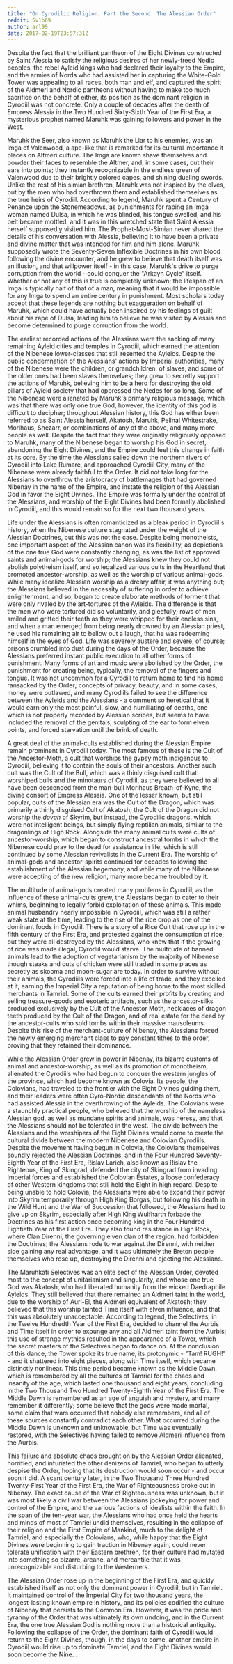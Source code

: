 ```yaml
---
title: "On Cyrodilic Religion, Part the Second: The Alessian Order"
reddit: 5v1b69
author: arl99
date: 2017-02-19T23:57:31Z
---
```


Despite the fact that the brilliant pantheon of the Eight Divines constructed by Saint Alessia to satisfy the religious desires of her newly-freed Nedic peoples, the rebel Ayleid kings who had declared their loyalty to the Empire, and the armies of Nords who had assisted her in capturing the White-Gold Tower was appealing to all races, both man and elf, and captured the spirit of the Aldmeri and Nordic pantheons without having to make too much sacrifice on the behalf of either, its position as the dominant religion in Cyrodiil was not concrete. Only a couple of decades after the death of Empress Alessia in the Two Hundred Sixty-Sixth Year of the First Era, a mysterious prophet named Maruhk was gaining followers and power in the West.

Maruhk the Seer, also known as Maruhk the Liar to his enemies, was an Imga of Valenwood, a ape-like that is remarked for its cultural importance it places on Altmeri culture. The Imga are known shave themselves and powder their faces to resemble the Altmer, and, in some cases, cut their ears into points; they instantly recognizable in the endless green of Valenwood due to their brightly colored capes, and shining dueling swords. Unlike the rest of his simian brethren, Maruhk was not inspired by the elves, but by the men who had overthrown them and established themselves as the true heirs of Cyrodiil. According to legend, Maruhk spent a Century of Penance upon the Stonemeadows, as punishments for raping an Imga woman named Dulsa, in which he was blinded, his tongue swelled, and his pelt became mottled, and it was in this wretched state that Saint Alessia herself supposedly visited him. The Prophet-Most-Simian never shared the details of his conversation with Alessia, believing it to have been a private and divine matter that was intended for him and him alone. Maruhk supposedly wrote the Seventy-Seven Inflexible Doctrines in his own blood following the divine encounter, and he grew to believe that death itself was an illusion, and that willpower itself - in this case, Maruhk's drive to purge corruption from the world - could conquer the "Arkayn Cycle" itself. Whether or not any of this is true is completely unknown; the lifespan of an Imga is typically half of that of a man, meaning that it would be impossible for any Imga to spend an entire century in punishment. Most scholars today accept that these legends are nothing but exaggeration on behalf of Maruhk, which could have actually been inspired by his feelings of guilt about his rape of Dulsa, leading him to believe he was visited by Alessia and become determined to purge corruption from the world. 

The earliest recorded actions of the Alessians were the sacking of many remaining Ayleid cities and temples in Cyrodiil, which earned the attention of the Nibenese lower-classes that still resented the Ayleids. Despite the public condemnation of the Alessians' actions by Imperial authorities, many of the Nibenese were the children, or grandchildren, of slaves, and some of the older ones had been slaves themselves; they grew to secretly support the actions of Maruhk, believing him to be a hero for destroying the old pillars of Ayleid society that had oppressed the Nedes for so long. Some of the Nibenese were alienated by Maruhk's primary religious message, which was that there was only one true God, however, the identity of this god is difficult to decipher; throughout Alessian history, this God has either been referred to as Saint Alessia herself, Akatosh, Maruhk, Pelinal Whitestrake, Morihaus, Shezarr, or combinations of any of the above, and many more people as well. Despite the fact that they were originally religiously opposed to Maruhk, many of the Nibenese began to worship his God in secret, abandoning the Eight Divines, and the Empire could feel this change in faith at its core. By the time the Alessians sailed down the northern rivers of Cyrodiil into Lake Rumare, and approached Cyrodiil City, many of the Nibenese were already faithful to the Order. It did not take long for the Alessians to overthrow the aristocracy of battlemages that had governed Nibenay in the name of the Empire, and instate the religion of the Alessian God in favor the Eight Divines. The Empire was formally under the control of the Alessians, and worship of the Eight Divines had been formally abolished in Cyrodiil, and this would remain so for the next two thousand years.

Life under the Alessians is often romanticized as a bleak period in Cyrodiil's history, when the Nibenese culture stagnated under the weight of the Alessian Doctrines, but this was not the case. Despite being monotheists, one important aspect of the Alessian canon was its flexibility, as depictions of the one true God were constantly changing, as was the list of approved saints and animal-gods for worship; the Alessians knew they could not abolish polytheism itself, and so legalized various cults in the Heartland that promoted ancestor-worship, as well as the worship of various animal-gods. While many idealize Alessian worship as a dreary affair, it was anything but; the Alessians believed in the necessity of suffering in order to achieve enlightenment, and so, began to create elaborate methods of torment that were only rivaled by the art-tortures of the Ayleids. The difference is that the men who were tortured did so voluntarily, and gleefully; rows of men smiled and gritted their teeth as they were whipped for their endless sins, and when a man emerged from being nearly drowned by an Alessian priest, he used his remaining air to bellow out a laugh, that he was redeeming himself in the eyes of God. Life was severely austere and severe, of course; prisons crumbled into dust during the days of the Order, because the Alessians preferred instant public execution to all other forms of punishment. Many forms of art and music were abolished by the Order, the punishment for creating being, typically, the removal of the fingers and tongue. It was not uncommon for a Cyrodiil to return home to find his home ransacked by the Order; concepts of privacy, beauty, and in some cases, money were outlawed, and many Cyrodiils failed to see the difference between the Ayleids and the Alessians - a comment so heretical that it would earn only the most painful, slow, and humiliating of deaths, one which is not properly recorded by Alessian scribes, but seems to have included the removal of the genitals, sculpting of the ear to form elven points, and forced starvation until the brink of death.

A great deal of the animal-cults established during the Alessian Empire remain prominent in Cyrodiil today. The most famous of these is the Cult of the Ancestor-Moth, a cult that worships the gypsy moth indigenous to Cyrodiil, believing it to contain the souls of their ancestors. Another such cult was the Cult of the Bull, which was a thinly disguised cult that worshiped bulls and the minotaurs of Cyrodiil, as they were believed to all have been descended from the man-bull Morihaus Breath-of-Kyne, the divine consort of Empress Alessia. One of the lesser known, but still popular, cults of the Alessian era was the Cult of the Dragon, which was primarily a thinly disguised Cult of Akatosh; the Cult of the Dragon did not worship the *dovah* of Skyrim, but instead, the Cyrodilic dragons, which were not intelligent beings, but simply flying reptilian animals, similar to the dragonlings of High Rock. Alongside the many animal cults were cults of ancestor-worship, which began to construct ancestral tombs in which the Nibenese could pray to the dead for assistance in life, which is still continued by some Alessian revivalists in the Current Era. The worship of animal-gods and ancestor-spirits continued for decades following the establishment of the Alessian hegemony, and while many of the Nibenese were accepting of the new religion, many more became troubled by it. 

The multitude of animal-gods created many problems in Cyrodiil; as the influence of these animal-cults grew, the Alessians began to cater to their whims, beginning to legally forbid exploitation of these animals. This made animal husbandry nearly impossible in Cyrodiil, which was still a rather weak state at the time, leading to the rise of the rice crop as one of the dominant foods in Cyrodiil. There is a story of a Rice Cult that rose up in the fifth century of the First Era, and protested against the consumption of rice, but they were all destroyed by the Alessians, who knew that if the growing of rice was made illegal, Cyrodiil would starve. The multitude of banned animals lead to the adoption of vegetarianism by the majority of Nibenese though steaks and cuts of chicken were still traded in some places as secretly as skooma and moon-sugar are today. In order to survive without their animals, the Cyrodiils were forced into a life of trade, and they excelled at it, earning the Imperial City a reputation of being home to the most skilled merchants in Tamriel. Some of the cults earned their profits by creating and selling treasure-goods and esoteric artifacts, such as the ancestor-silks produced exclusively by the Cult of the Ancestor Moth, necklaces of dragon teeth produced by the Cult of the Dragon, and of real estate for the dead by the ancestor-cults who sold tombs within their massive mausoleums. Despite this rise of the merchant-culture of Nibenay, the Alessians forced the newly emerging merchant class to pay constant tithes to the order, proving that they retained their dominance.

While the Alessian Order grew in power in Nibenay, its bizarre customs of animal and ancestor-worship, as well as its promotion of monotheism, alienated the Cyrodiils who had begun to conquer the western jungles of the province, which had become known as Colovia. Its people, the Colovians, had traveled to the frontier with the Eight Divines guiding them, and their leaders were often Cyro-Nordic descendants of the Nords who had assisted Alessia in the overthrowing of the Ayleids. The Colovians were a staunchly practical people, who believed that the worship of the nameless Alessian god, as well as mundane spirits and animals, was heresy, and that the Alessians should not be tolerated in the west. The divide between the Alessians and the worshipers of the Eight Divines would come to create the cultural divide between the modern Nibenese and Colovian Cyrodiils. Despite the movement having begun in Colovia, the Colovians themselves soundly rejected the Alessian Doctrines, and in the Four Hundred Seventy-Eighth Year of the First Era, Rislav Larich, also known as Rislav the Righteous, King of Skingrad, defended the city of Skingrad from invading Imperial forces and established the Colovian Estates, a loose confederacy of other Western kingdoms that still held the Eight in high regard. Despite being unable to hold Colovia, the Alessians were able to expand their power into Skyrim temporarily through High King Borgas, but following his death in the Wild Hunt and the War of Succession that followed, the Alessians had to give up on Skyrim, especially after High King Wulfharth forbade the Doctrines as his first action once becoming king in the Four Hundred Eightieth Year of the First Era. They also found resistance in High Rock, where Clan Direnni, the governing elven clan of the region, had forbidden the Doctrines; the Alessians rode to war against the Direnni, with neither side gaining any real advantage, and it was ultimately the Breton people themselves who rose up, destroying the Direnni and ejecting the Alessians.

The Maruhkati Selectives was an elite sect of the Alessian Order, devoted most to the concept of unitarianism and singularity, and whose one true God was Akatosh, who had liberated humanity from the wicked Daedraphile Ayleids. They still believed that there remained an Aldmeri taint in the world, due to the worship of Auri-El, the Aldmeri equivalent of Akatosh; they believed that this worship tainted Time itself with elven influence, and that this was absolutely unacceptable. According to legend, the Selectives, in the Twelve Hundredth Year of the First Era, decided to channel the Aurbis and Time itself in order to expunge any and all Aldmeri taint from the Aurbis; this use of strange mythics resulted in the appearance of a Tower, which the secret masters of the Selectives began to dance on. At the conclusion of this dance, the Tower spoke its true name, its protonymic - "Tam! RUGH!" - and it shattered into eight pieces, along with Time itself, which became distinctly nonlinear. This time period became known as the Middle Dawn, which is remembered by all the cultures of Tamriel for the chaos and insanity of the age, which lasted one thousand and eight years, concluding in the Two Thousand Two Hundred Twenty-Eighth Year of the First Era. The Middle Dawn is remembered as an age of anguish and mystery, and many remember it differently; some believe that the gods were made mortal, some claim that wars occurred that nobody else remembers, and all of these sources constantly contradict each other. What occurred during the Middle Dawn is unknown and unknowable, but Time was eventually restored, with the Selectives having failed to remove Aldmeri influence from the Aurbis.

This failure and absolute chaos brought on by the Alessian Order alienated, horrified, and infuriated the other denizens of Tamriel, who began to utterly despise the Order, hoping that its destruction would soon occur - and occur soon it did. A scant century later, in the Two Thousand Three Hundred Twenty-First Year of the First Era, the War of Righteousness broke out in Nibenay. The exact cause of the War of Righteousness was unknown, but it was most likely a civil war between the Alessians jockeying for power and control of the Empire, and the various factions of idealists within the faith. In the span of the ten-year war, the Alessians who had once held the hearts and minds of most of Tamriel undid themselves, resulting in the collapse of their religion and the First Empire of Mankind, much to the delight of Tamriel, and especially the Colovians, who, while happy that the Eight Divines were beginning to gain traction in Nibenay again, could never tolerate unification with their Eastern brethren, for their culture had mutated into something so bizarre, arcane, and mercantile that it was unrecognizable and disturbing to the Westerners.

The Alessian Order rose up in the beginning of the First Era, and quickly established itself as not only the dominant power in Cyrodiil, but in Tamriel. It maintained control of the Imperial City for two thousand years, the longest-lasting known empire in history, and its policies codified the culture of Nibenay that persists to the Common Era. However, it was the pride and tyranny of the Order that was ultimately its own undoing, and in the Current Era, the one true Alessian God is nothing more than a historical antiquity. Following the collapse of the Order, the dominant faith of Cyrodiil would return to the Eight Divines, though, in the days to come, another empire in Cyrodiil would rise up to dominate Tamriel, and the Eight Divines would soon become the Nine.
.
